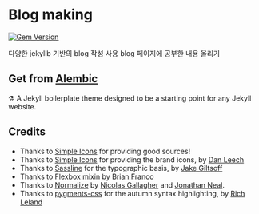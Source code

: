 # Blog making
[![Gem Version](https://badge.fury.io/rb/alembic-jekyll-theme.svg)](https://badge.fury.io/rb/alembic-jekyll-theme)


다양한 jekyllb 기반의 blog 작성 사용
blog 페이지에 공부한 내용 올리기

## Get from [Alembic](https://alembic.darn.es/)
⚗ A Jekyll boilerplate theme designed to be a starting point for any Jekyll website.

## Credits

- Thanks to [Simple Icons](https://github.com/daviddarnes/alembic) for providing good sources!
- Thanks to [Simple Icons](https://simpleicons.org/) for providing the brand icons, by [Dan Leech](https://twitter.com/bathtype)
- Thanks to [Sassline](https://sassline.com/) for the typographic basis, by [Jake Giltsoff](https://twitter.com/jakegiltsoff)
- Thanks to [Flexbox mixin](https://github.com/mastastealth/sass-flex-mixin) by [Brian Franco](https://twitter.com/brianfranco)
- Thanks to [Normalize](https://necolas.github.io/normalize.css/) by [Nicolas Gallagher](https://twitter.com/necolas) and [Jonathan Neal](https://twitter.com/jon_neal).
- Thanks to [pygments-css](http://richleland.github.io/pygments-css/) for the autumn syntax highlighting, by [Rich Leland](https://twitter.com/richleland)

